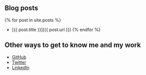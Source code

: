 ## Blog posts
{% for post in site.posts %}
* [{{ post.title }}]({{ post.url }})
{% endfor %}

## Other ways to get to know me and my work
* [GitHub](https://github.com/laurynmm)
* [Twitter](https://twitter.com/laurynshewrote)
* [LinkedIn](https://www.linkedin.com/in/lauryn-menard-5099399b)